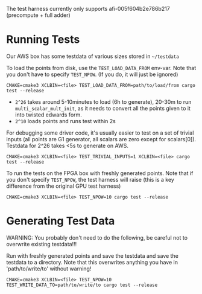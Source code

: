 The test harness currently only supports afi-005f604b2e786b217 (precompute + full adder)

# Running Tests

Our AWS box has some testdata of various sizes stored in `~/testdata`

To load the points from disk, use the `TEST_LOAD_DATA_FROM` env-var. Note that
you don't have to specify `TEST_NPOW`.  (If you do, it will just be ignored)

```
CMAKE=cmake3 XCLBIN=<file> TEST_LOAD_DATA_FROM=path/to/load/from cargo test --release
```

- `2^26` takes around 5-10minutes to load (6h to generate), 20-30m to run
  `multi_scalar_mult_init`, as it needs to convert all the points given to it
  into twisted edwards form.
- `2^10` loads points and runs test within 2s

For debugging some driver code, it's usually easier to test on a set of trivial
inputs (all points are G1 generator, all scalars are zero except for scalars[0]).
Testdata for 2^26 takes <5s to generate on AWS.

```
CMAKE=cmake3 XCLBIN=<file> TEST_TRIVIAL_INPUTS=1 XCLBIN=<file> cargo test --release
```

To run the tests on the FPGA box with freshly generated points. Note that if
you don't specify `TEST_NPOW`, the test harness will raise (this is a key
difference from the original GPU test harness)

```
CMAKE=cmake3 XCLBIN=<file> TEST_NPOW=10 cargo test --release
```

# Generating Test Data

WARNING: You probably don't need to do the following, be careful not to
overwrite existing testdata!!!

Run with freshly generated points and save the testdata and save the testdata
to a directory. Note that this overwrites anything you have in 'path/to/write/to'
without warning!

```
CMAKE=cmake3 XCLBIN=<file> TEST_NPOW=10 TEST_WRITE_DATA_TO=path/to/write/to cargo test --release
```
